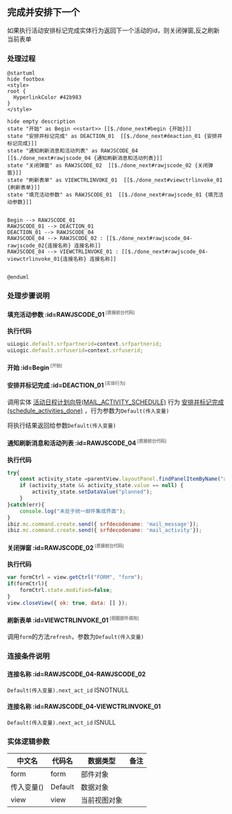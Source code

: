 ## 完成并安排下一个 <!-- {docsify-ignore-all} -->

   如果执行活动安排标记完成实体行为返回下一个活动的id，则关闭弹窗,反之刷新当前表单

### 处理过程

```plantuml
@startuml
hide footbox
<style>
root {
  HyperlinkColor #42b983
}
</style>

hide empty description
state "开始" as Begin <<start>> [[$./done_next#begin {开始}]]
state "安排并标记完成" as DEACTION_01  [[$./done_next#deaction_01 {安排并标记完成}]]
state "通知刷新消息和活动列表" as RAWJSCODE_04  [[$./done_next#rawjscode_04 {通知刷新消息和活动列表}]]
state "关闭弹窗" as RAWJSCODE_02  [[$./done_next#rawjscode_02 {关闭弹窗}]]
state "刷新表单" as VIEWCTRLINVOKE_01  [[$./done_next#viewctrlinvoke_01 {刷新表单}]]
state "填充活动参数" as RAWJSCODE_01  [[$./done_next#rawjscode_01 {填充活动参数}]]


Begin --> RAWJSCODE_01
RAWJSCODE_01 --> DEACTION_01
DEACTION_01 --> RAWJSCODE_04
RAWJSCODE_04 --> RAWJSCODE_02 : [[$./done_next#rawjscode_04-rawjscode_02{连接名称} 连接名称]]
RAWJSCODE_04 --> VIEWCTRLINVOKE_01 : [[$./done_next#rawjscode_04-viewctrlinvoke_01{连接名称} 连接名称]]


@enduml
```


### 处理步骤说明

#### 填充活动参数 :id=RAWJSCODE_01<sup class="footnote-symbol"> <font color=gray size=1>[直接前台代码]</font></sup>



<p class="panel-title"><b>执行代码</b></p>

```javascript
uiLogic.default.srfpartnerid=context.srfpartnerid;
uiLogic.default.srfuserid=context.srfuserid;


```

#### 开始 :id=Begin<sup class="footnote-symbol"> <font color=gray size=1>[开始]</font></sup>




#### 安排并标记完成 :id=DEACTION_01<sup class="footnote-symbol"> <font color=gray size=1>[实体行为]</font></sup>



调用实体 [活动日程计划向导(MAIL_ACTIVITY_SCHEDULE)](module/mail/mail_activity_schedule.md) 行为 [安排并标记完成(schedule_activities_done)](module/mail/mail_activity_schedule#行为) ，行为参数为`Default(传入变量)`

将执行结果返回给参数`Default(传入变量)`

#### 通知刷新消息和活动列表 :id=RAWJSCODE_04<sup class="footnote-symbol"> <font color=gray size=1>[直接前台代码]</font></sup>



<p class="panel-title"><b>执行代码</b></p>

```javascript
try{
    const activity_state =parentView.layoutPanel.findPanelItemByName("activity").panelItems.activity_state;
    if (activity_state && activity_state.value == null) {
        activity_state.setDataValue("planned");
    }
}catch(err){
    console.log("未处于统一邮件集成界面");
}
ibiz.mc.command.create.send({ srfdecodename: 'mail_message'});
ibiz.mc.command.create.send({ srfdecodename: 'mail_activity'});
```

#### 关闭弹窗 :id=RAWJSCODE_02<sup class="footnote-symbol"> <font color=gray size=1>[直接前台代码]</font></sup>



<p class="panel-title"><b>执行代码</b></p>

```javascript
var formCtrl = view.getCtrl("FORM", "form");
if(formCtrl){
    formCtrl.state.modified=false;
}
view.closeView({ ok: true, data: [] });
```

#### 刷新表单 :id=VIEWCTRLINVOKE_01<sup class="footnote-symbol"> <font color=gray size=1>[视图部件调用]</font></sup>



调用`form`的方法`refresh`，参数为`Default(传入变量)`
### 连接条件说明
#### 连接名称 :id=RAWJSCODE_04-RAWJSCODE_02

```Default(传入变量).next_act_id``` ISNOTNULL
#### 连接名称 :id=RAWJSCODE_04-VIEWCTRLINVOKE_01

```Default(传入变量).next_act_id``` ISNULL


### 实体逻辑参数

|    中文名   |    代码名    |  数据类型      |备注 |
| --------| --------| --------  | --------   |
|form|form|部件对象||
|传入变量(<i class="fa fa-check"/></i>)|Default|数据对象||
|view|view|当前视图对象||
